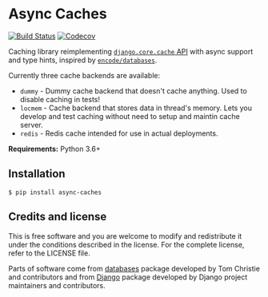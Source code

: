 # Async Caches

[![Build Status](https://travis-ci.org/rafalp/async-caches.svg?branch=master)](https://travis-ci.org/rafalp/async-caches)
[![Codecov](https://codecov.io/gh/rafalp/async-caches/branch/master/graph/badge.svg)](https://codecov.io/gh/rafalp/async-caches)

Caching library reimplementing [`django.core.cache` API](https://docs.djangoproject.com/en/2.2/topics/cache/#the-low-level-cache-api) with async support and type hints, inspired by [`encode/databases`](https://github.com/encode/databases).

Currently three cache backends are available:

* `dummy` - Dummy cache backend that doesn't cache anything. Used to disable caching in tests!
* `locmem` - Cache backend that stores data in thread's memory. Lets you develop and test caching without need to setup and maintin cache server.
* `redis` - Redis cache intended for use in actual deployments.

**Requirements:** Python 3.6+


## Installation

```console
$ pip install async-caches
```


## Credits and license

This is free software and you are welcome to modify and redistribute it under the conditions described in the license. For the complete license, refer to the LICENSE file.

Parts of software come from [databases](https://github.com/encode/databases/issues) package developed by Tom Christie and contributors and from [Django](https://github.com/django/django) package developed by Django project maintainers and contributors.